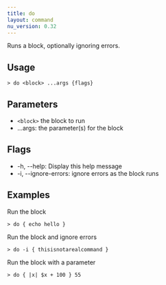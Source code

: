 ```yaml
---
title: do
layout: command
nu_version: 0.32
---
```

Runs a block, optionally ignoring errors.

## Usage
```shell
> do <block> ...args {flags} 
 ```

## Parameters
* `<block>` the block to run 
* ...args: the parameter(s) for the block

## Flags
* -h, --help: Display this help message
* -i, --ignore-errors: ignore errors as the block runs

## Examples
  Run the block
```shell
> do { echo hello }
 ```

  Run the block and ignore errors
```shell
> do -i { thisisnotarealcommand }
 ```

  Run the block with a parameter
```shell
> do { |x| $x + 100 } 55
 ```

